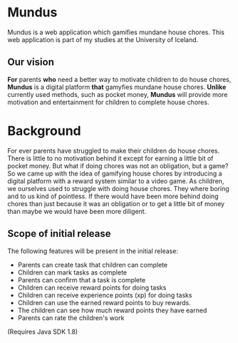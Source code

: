 # Mundus

Mundus is a web application which gamifies mundane house chores. This web application is part of my studies at the University of Iceland.

## Our vision
**For** parents **who** need a better way to motivate children to do house chores, **Mundus** is a digital platform **that** gamyfies mundane house chores. **Unlike** currently used methods, such as pocket money, **Mundus** will provide more motivation and entertainment for children to complete house chores.

# Background
For ever parents have struggled to make their children do house chores. There is little to no motivation behind it except for earning a little bit of pocket money. But what if doing chores was not an obligation, but a game? So we came up with the idea of gamifying house chores by introducing a digital platform with a reward system similar to a video game.
As children, we ourselves used to struggle with doing house chores. They where boring and to us kind of pointless. If there would have been more behind doing chores than just because it was an obligation or to get a little bit of money than maybe we would have been more diligent. 
## Scope of initial release
The following features will be present in the initial release:
 
 *  Parents can create task that children can complete
 * Children can mark tasks as complete
 * Parents can confirm that a task is complete
 * Children can receive reward points for doing tasks
 * Children can receive experience points (xp) for doing tasks
 * Children can use the earned reward points to buy rewards.
 * The children can see how much reward points they have earned
 * Parents can rate the children's work


(Requires Java SDK 1.8)
